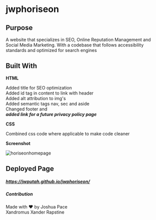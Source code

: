 # jwphoriseon

## Purpose
A website that specializes in SEO, Online Reputation Management and Social Media Marketing. With a codebase that follows accessibility standards and optimized for search engines

## Built With
**HTML**

Added title for SEO optimization <br>
Added id tag in content to link with header <br>
Added alt attribution to img's <br>
Added semantic tags nav, sec and aside <br>
Changed footer and <br>
***added link for a future privacy policy page***

**CSS**

Combined css code where applicable to make code cleaner

**Screenshot**

![horiseonhomepage](https://user-images.githubusercontent.com/94497268/146482679-ddfaa6ed-1a76-46b4-89df-acaf9b88dc19.png)



## Deployed Page

##### https://jwputah.github.io/jwphoriseon/


##### Contribution
Made with :heart: by Joshua Pace <br>
Xandromus Xander Rapstine
